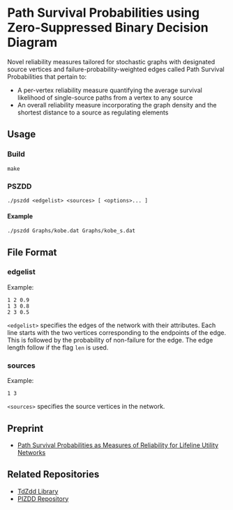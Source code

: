 # Path Survival Probabilities using Zero-Suppressed Binary Decision Diagram

Novel reliability measures tailored for stochastic graphs with designated source vertices and failure-probability-weighted edges called Path Survival Probabilities that pertain to:

- A per-vertex reliability measure quantifying the average survival likelihood of single-source paths from a vertex to any source
- An overall reliability measure incorporating the graph density and the shortest distance to a source as regulating elements

## Usage

### Build

```
make
```

### PSZDD

```
./pszdd <edgelist> <sources> [ <options>... ]
```

#### Example

```
./pszdd Graphs/kobe.dat Graphs/kobe_s.dat
```

## File Format

### edgelist

Example:

```
1 2 0.9
1 3 0.8
2 3 0.5
```

`<edgelist>` specifies the edges of the network with their attributes. Each line starts with the two vertices corresponding to the endpoints of the edge. This is followed by the probability of non-failure for the edge. The edge length follow if the flag `len` is used.

### sources

Example:

```
1 3
```

`<sources>` specifies the source vertices in the network.

## Preprint

- [Path Survival Probabilities as Measures of Reliability for Lifeline Utility Networks](https://papers.ssrn.com/sol3/papers.cfm?abstract_id=4538362)

## Related Repositories

- [TdZdd Library](https://github.com/kunisura/TdZdd/)
- [PIZDD Repository](https://github.com/renzopereztan/PIZDD)
